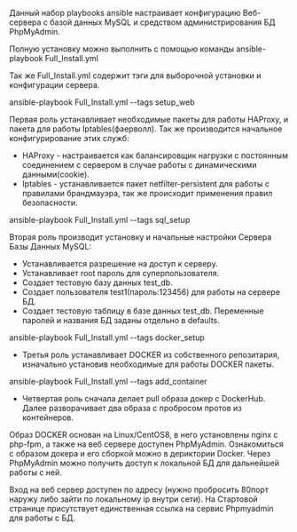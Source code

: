 Данный набор playbooks ansible настраивает конфигурацию Веб-сервера с базой данных MySQL и средством администрирования БД PhpMyAdmin.

Полную установку можно выполнить с помощью команды ansible-playbook Full_Install.yml

Так же Full_Install.yml содержит тэги для выборочной установки и конфигурации сервера.

ansible-playbook Full_Install.yml --tags setup_web

Первая роль устанавливает необходимые пакеты для работы HAProxy, и пакета для работы Iptables(фаерволл).
Так же производится начальное конфигурирование этих служб:
- HAProxy - настраивается как балансировщик нагрузки с постоянным соединением с сервером в случае работы с динамическими данными(cookie).
- Iptables - устанавливается пакет netfilter-persistent для работы с правилами брандмауэра, так же происходит применения правил безопасности.

ansible-playbook Full_Install.yml --tags sql_setup

Вторая роль производит установку и начальные настройки Сервера Базы Данных MySQL:
- Устанавливается разрешение на доступ к серверу.
- Устанавливает root пароль для суперпользователя.
- Создает тестовую базу данных test_db.
- Создает пользователя test1(пароль:123456) для работы на сервере БД.
- Создает тестовую таблицу в базе данных test_db.
Переменные паролей и названия БД заданы отдельно в defaults.

ansible-playbook Full_Install.yml --tags docker_setup

- Третья роль устанавливает DOCKER из собственного репозитария, изначально установив необходимые для работы DOCKER пакеты.

ansible-playbook Full_Install.yml --tags add_container

- Четвертая роль сначала делает pull образа докер с DockerHub.
Далее разворачивает два образа с пробросом протов из контейнеров.

Образ DOCKER основан на Linux/CentOS8, в него установлены nginx с php-fpm, а также на веб сервере доступен PhpMyAdmin. Ознакомиться с образом докера и его сборкой можно в дериктории Docker.
Через PhpMyAdmin можно получить доступ к локальной БД для дальнейшей работы с ней.

Вход на веб сервер доступен по адресу (нужно пробросить 80порт наружу либо зайти по локальному ip внутри сети).
На Стартовой странице присутствует единственная ссылка на сервис Phpmyadmin для работы с БД.

